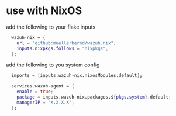 # use with NixOS

add the following to your flake inputs

```nix
  wazuh-nix = {
    url = "github:muellerbernd/wazuh.nix";
    inputs.nixpkgs.follows = "nixpkgs";
  };
```

add the following to you system config

```nix
  imports = [inputs.wazuh-nix.nixosModules.default];

  services.wazuh-agent = {
    enable = true;
    package = inputs.wazuh-nix.packages.${pkgs.system}.default;
    managerIP = "X.X.X.X";
  };

```
